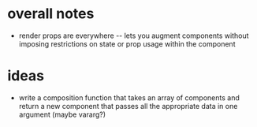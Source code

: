 # overall notes

- render props are everywhere
-- lets you augment components without imposing restrictions on state or prop
usage within the component

# ideas
- write a composition function that takes an array of components and return a
new component that passes all the appropriate data in one argument
(maybe vararg?)

